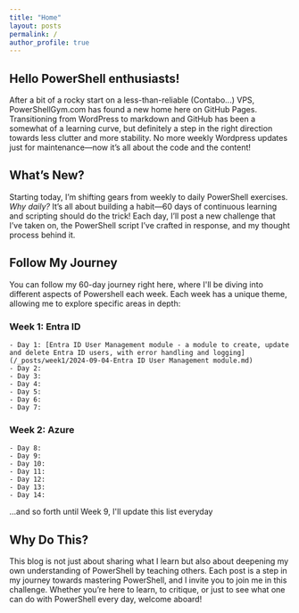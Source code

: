 ```yaml
---
title: "Home"
layout: posts
permalink: /
author_profile: true
---
```


## Hello PowerShell enthusiasts!

After a bit of a rocky start on a less-than-reliable (Contabo...) VPS, PowerShellGym.com has found a new home here on GitHub Pages. Transitioning from WordPress to markdown and GitHub has been a somewhat of a learning curve, but definitely a step in the right direction towards less clutter and more stability. No more weekly Wordpress updates just for maintenance—now it’s all about the code and the content!

## What’s New?

Starting today, I’m shifting gears from weekly to daily PowerShell exercises. *Why daily?* It’s all about building a habit—60 days of continuous learning and scripting should do the trick! Each day, I’ll post a new challenge that I’ve taken on, the PowerShell script I’ve crafted in response, and my thought process behind it.

## Follow My Journey

You can follow my 60-day journey right here, where I'll be diving into different aspects of Powershell each week. Each week has a unique theme, allowing me to explore specific areas in depth:

### Week 1: Entra ID

	- Day 1: [Entra ID User Management module - a module to create, update and delete Entra ID users, with error handling and logging](/_posts/week1/2024-09-04-Entra ID User Management module.md)
	- Day 2: 
	- Day 3: 
	- Day 4: 
	- Day 5: 
	- Day 6: 
	- Day 7: 

### Week 2: Azure

	- Day 8:
	- Day 9:
	- Day 10:
	- Day 11:
	- Day 12:
	- Day 13:
	- Day 14:

…and so forth until Week 9, I'll update this list everyday

## Why Do This?

This blog is not just about sharing what I learn but also about deepening my own understanding of PowerShell by teaching others. Each post is a step in my journey towards mastering PowerShell, and I invite you to join me in this challenge. Whether you’re here to learn, to critique, or just to see what one can do with PowerShell every day, welcome aboard!
